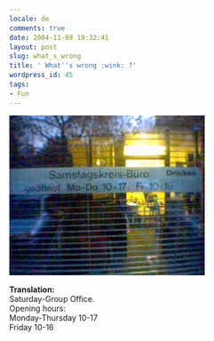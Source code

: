 ```yaml
---
locale: de
comments: true
date: 2004-11-09 19:32:41
layout: post
slug: what_s_wrong
title: ' What''s wrong :wink: ?'
wordpress_id: 45
tags:
- Fun
---
```


![](/images/2004-11-09-what_s_wrong/samstag.jpg)

**Translation:**    
Saturday-Group Office.    
Opening hours:    
Monday-Thursday 10-17    
Friday 10-16
